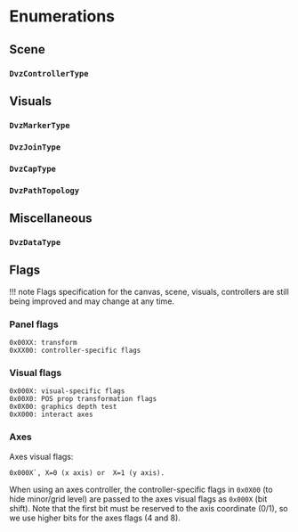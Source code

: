 # Enumerations

## Scene

### `DvzControllerType`



## Visuals

### `DvzMarkerType`

### `DvzJoinType`

### `DvzCapType`

### `DvzPathTopology`



## Miscellaneous

### `DvzDataType`


## Flags

!!! note
    Flags specification for the canvas, scene, visuals, controllers are still being improved and may change at any time.

### Panel flags

```
0x00XX: transform
0xXX00: controller-specific flags
```


### Visual flags

```
0x000X: visual-specific flags
0x00X0: POS prop transformation flags
0x0X00: graphics depth test
0xX000: interact axes
```

### Axes

Axes visual flags:

```
0x000X`, X=0 (x axis) or  X=1 (y axis).
```

When using an axes controller, the controller-specific flags in `0x0X00` (to hide minor/grid level) are passed to the axes visual flags as `0x000X` (bit shift). Note that the first bit must be reserved to the axis coordinate (0/1), so we use higher bits for the axes flags (4 and 8).
